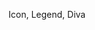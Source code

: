 Icon, Legend, Diva
<!---
Antraxes/Antraxes is a ✨ special ✨ repository because its `README.md` (this file) appears on your GitHub profile.
You can click the Preview link to take a look at your changes.
--->
